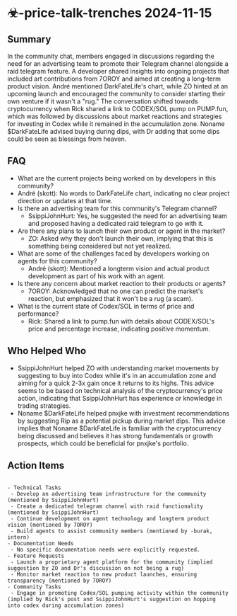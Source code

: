 # ☣-price-talk-trenches 2024-11-15

## Summary
 In the community chat, members engaged in discussions regarding the need for an advertising team to promote their Telegram channel alongside a raid telegram feature. A developer shared insights into ongoing projects that included art contributions from 7OROY and aimed at creating a long-term product vision. André mentioned DarkFateLife's chart, while ZO hinted at an upcoming launch and encouraged the community to consider starting their own venture if it wasn't a "rug." The conversation shifted towards cryptocurrency when Rick shared a link to CODEX/SOL pump on PUMP.fun, which was followed by discussions about market reactions and strategies for investing in Codex while it remained in the accumulation zone. Noname $DarkFateLife advised buying during dips, with Dr adding that some dips could be seen as blessings from heaven.

## FAQ
 - What are the current projects being worked on by developers in this community?
  - André (skott): No words to DarkFateLife chart, indicating no clear project direction or updates at that time.
- Is there an advertising team for this community's Telegram channel?
  - SsippiJohnHurt: Yes, he suggested the need for an advertising team and proposed having a dedicated raid telegram to go with it.
- Are there any plans to launch their own product or agent in the market?
  - ZO: Asked why they don't launch their own, implying that this is something being considered but not yet realized.
- What are some of the challenges faced by developers working on agents for this community?
  - André (skott): Mentioned a longterm vision and actual product development as part of his work with an agent.
- Is there any concern about market reaction to their products or agents?
  - 7OROY: Acknowledged that no one can predict the market's reaction, but emphasized that it won't be a rug (a scam).
- What is the current state of Codex/SOL in terms of price and performance?
  - Rick: Shared a link to pump.fun with details about CODEX/SOL's price and percentage increase, indicating positive momentum.

## Who Helped Who
 - SsippiJohnHurt helped ZO with understanding market movements by suggesting to buy into Codex while it's in an accumulation zone and aiming for a quick 2-3x gain once it returns to its highs. This advice seems to be based on technical analysis of the cryptocurrency's price action, indicating that SsippiJohnHurt has experience or knowledge in trading strategies.
- Noname $DarkFateLife helped pnxjke with investment recommendations by suggesting Rip as a potential pickup during market dips. This advice implies that Noname $DarkFateLife is familiar with the cryptocurrency being discussed and believes it has strong fundamentals or growth prospects, which could be beneficial for pnxjke's portfolio.

## Action Items
 ```

- Technical Tasks
  - Develop an advertising team infrastructure for the community (mentioned by SsippiJohnHurt)
  - Create a dedicated telegram channel with raid functionality (mentioned by SsippiJohnHurt)
  - Continue development on agent technology and longterm product vision (mentioned by 7OROY)
  - Build agents to assist community members (mentioned by -burak, intern)
- Documentation Needs
  - No specific documentation needs were explicitly requested.
- Feature Requests
  - Launch a proprietary agent platform for the community (implied suggestion by ZO and Dr's discussion on not being a rug)
  - Monitor market reaction to new product launches, ensuring transparency (mentioned by 7OROY)
- Community Tasks
  - Engage in promoting Codex/SOL pumping activity within the community (implied by Rick's post and SsippiJohnHurt's suggestion on hopping into codex during accumulation zones)
```

